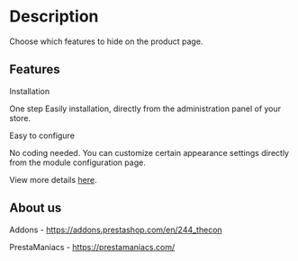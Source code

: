 # Description
Choose which features to hide on the product page.

## Features
Installation

One step Easily installation, directly from the administration panel of your store.


Easy to configure

No coding needed. You can customize certain appearance settings directly from the module configuration page.

View more details [here](https://prestamaniacs.com/free-modules/88-hide-selected-features-on-product-page.html).

## About us
Addons - https://addons.prestashop.com/en/244_thecon

PrestaManiacs - https://prestamaniacs.com/
